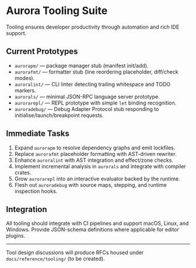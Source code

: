 # Aurora Tooling Suite

Tooling ensures developer productivity through automation and rich IDE support.

## Current Prototypes
- `aurorapm/` — package manager stub (manifest init/add).
- `aurorafmt/` — formatter stub (line reordering placeholder, diff/check modes).
- `auroralint/` — CLI linter detecting trailing whitespace and TODO markers.
- `aurorals/` — minimal JSON-RPC language server prototype.
- `aurorarepl/` — REPL prototype with simple `let` binding recognition.
- `auroradebug/` — Debug Adapter Protocol stub responding to initialise/launch/breakpoint requests.

## Immediate Tasks
1. Expand `aurorapm` to resolve dependency graphs and emit lockfiles.
2. Replace `aurorafmt` placeholder formatting with AST-driven rewriter.
3. Enhance `auroralint` with AST integration and effect/zone checks.
4. Implement incremental analysis in `aurorals` and integrate with compiler crates.
5. Grow `aurorarepl` into an interactive evaluator backed by the runtime.
6. Flesh out `auroradebug` with source maps, stepping, and runtime inspection hooks.

## Integration
All tooling should integrate with CI pipelines and support macOS, Linux, and Windows. Provide JSON-schema definitions where applicable for editor plugins.

---
Tool design discussions will produce RFCs housed under `docs/reference/tooling/` (to be created).
